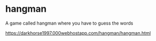 # hangman
A game called hangman where you have to guess the words

https://darkhorse1997.000webhostapp.com/hangman/hangman.html
